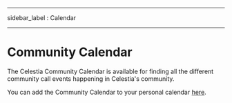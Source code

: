 ___
sidebar_label : Calendar
___

# Community Calendar

The Celestia Community Calendar is available for finding all the different
community call events happening in Celestia's community.

You can add the Community Calendar to your personal calendar [here](https://calendar.google.com/calendar/u/0?cid=Y19za2JzbjIzNWszYmlzdHNoZ3RvNmw5ODYyNEBncm91cC5jYWxlbmRhci5nb29nbGUuY29t).
